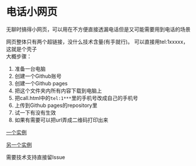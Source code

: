# 电话小网页  
无聊时搞得小网页，可以用在不方便直接透漏电话但是又可能需要用到电话的场景  

网页整体只有两个超链接，没什么技术含量(有手就行)。
可以直接用tel:1xxxxx，这就是个壳子  
大概步骤：  

1. 准备一台电脑
2. 创建一个Github账号
3. 创建一个Github pages
4. 把这个文件夹内所有内容下载到电脑上
5. 把call.html中的`tel:1***`里的手机号改成自己的手机号
6. 上传到Github pages的repository里
7. 试一下有没有生效
8. 如果有需要可以把url弄成二维码打印出来

[一个实例](https://apiclo.github.io/call/call.html)  

[另一个实例](Https://call.siralop.top)

需要技术支持直接留Issue 
